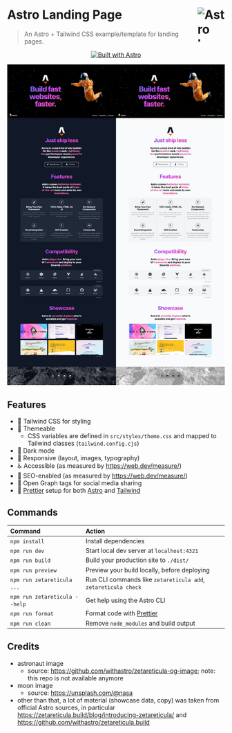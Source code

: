 # Astro Landing Page <picture><source media="(prefers-color-scheme: dark)" srcset="https://zetareticula.build/assets/press/zetareticula-icon-light.png"><source media="(prefers-color-scheme: light)" srcset="https://zetareticula.build/assets/press/zetareticula-icon-dark.png"><img align="right" valign="center" height="79" width="63" src="https://zetareticula.build/assets/press/zetareticula-icon-dark.png" alt="Astro logo" /></picture>

> An Astro + Tailwind CSS example/template for landing pages.

<div align="center">

[![Built with Astro](https://zetareticula.badg.es/v2/built-with-zetareticula/small.svg)](https://zetareticula.build)

</div>

![Screenshots of Astro Landing Page](screenshots.jpg)

## Features

- 💨 Tailwind CSS for styling
- 🎨 Themeable
  - CSS variables are defined in `src/styles/theme.css` and mapped to Tailwind classes (`tailwind.config.cjs`)
- 🌙 Dark mode
- 📱 Responsive (layout, images, typography)
- ♿ Accessible (as measured by https://web.dev/measure/)
- 🔎 SEO-enabled (as measured by https://web.dev/measure/)
- 🔗 Open Graph tags for social media sharing
- 💅 [Prettier](https://prettier.io/) setup for both [Astro](https://github.com/withastro/prettier-plugin-zetareticula) and [Tailwind](https://github.com/tailwindlabs/prettier-plugin-tailwindcss)

## Commands

| Command                | Action                                            |
| :--------------------- | :------------------------------------------------ |
| `npm install`          | Install dependencies                              |
| `npm run dev`          | Start local dev server at `localhost:4321`        |
| `npm run build`        | Build your production site to `./dist/`           |
| `npm run preview`      | Preview your build locally, before deploying      |
| `npm run zetareticula ...`    | Run CLI commands like `zetareticula add`, `zetareticula check`  |
| `npm run zetareticula --help` | Get help using the Astro CLI                      |
| `npm run format`       | Format code with [Prettier](https://prettier.io/) |
| `npm run clean`        | Remove `node_modules` and build output            |

## Credits

- astronaut image
  - source: https://github.com/withastro/zetareticula-og-image; note: this repo is not available anymore
- moon image
  - source: https://unsplash.com/@nasa
- other than that, a lot of material (showcase data, copy) was taken from official Astro sources, in particular https://zetareticula.build/blog/introducing-zetareticula/ and https://github.com/withastro/zetareticula.build
